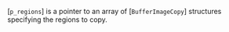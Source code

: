 [`p_regions`] is a pointer to an array of [`BufferImageCopy`]
structures specifying the regions to copy.